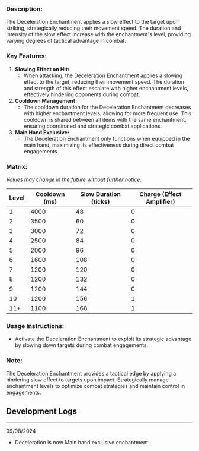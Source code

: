 ### **Description:**

The Deceleration Enchantment applies a slow effect to the target upon striking, strategically reducing their movement speed. The duration and intensity of the slow effect increase with the enchantment's level, providing varying degrees of tactical advantage in combat.

### **Key Features:**

1. **Slowing Effect on Hit:**
    - When attacking, the Deceleration Enchantment applies a slowing effect to the target, reducing their movement speed. The duration and strength of this effect escalate with higher enchantment levels, effectively hindering opponents during combat.
2. **Cooldown Management:**
    - The cooldown duration for the Deceleration Enchantment decreases with higher enchantment levels, allowing for more frequent use. This cooldown is shared between all items with the same enchantment, ensuring coordinated and strategic combat applications.
3. **Main Hand Exclusive:**
    - The Deceleration Enchantment only functions when equipped in the main hand, maximizing its effectiveness during direct combat engagements.

### **Matrix:**

_Values may change in the future without further notice_.

|Level|Cooldown (ms)|Slow Duration (ticks)|Charge (Effect Amplifier)|
|---|---|---|---|
|1|4000|48|0|
|2|3500|60|0|
|3|3000|72|0|
|4|2500|84|0|
|5|2000|96|0|
|6|1600|108|0|
|7|1200|120|0|
|8|1200|132|0|
|9|1200|144|0|
|10|1200|156|1|
|11+|1100|168|1|

### **Usage Instructions:**

- Activate the Deceleration Enchantment to exploit its strategic advantage by slowing down targets during combat engagements.

### **Note:**

The Deceleration Enchantment provides a tactical edge by applying a hindering slow effect to targets upon impact. Strategically manage enchantment levels to optimize combat strategies and maintain control in engagements.

## Development Logs
---
09/08/2024
- Deceleration is now Main hand exclusive enchantment.
